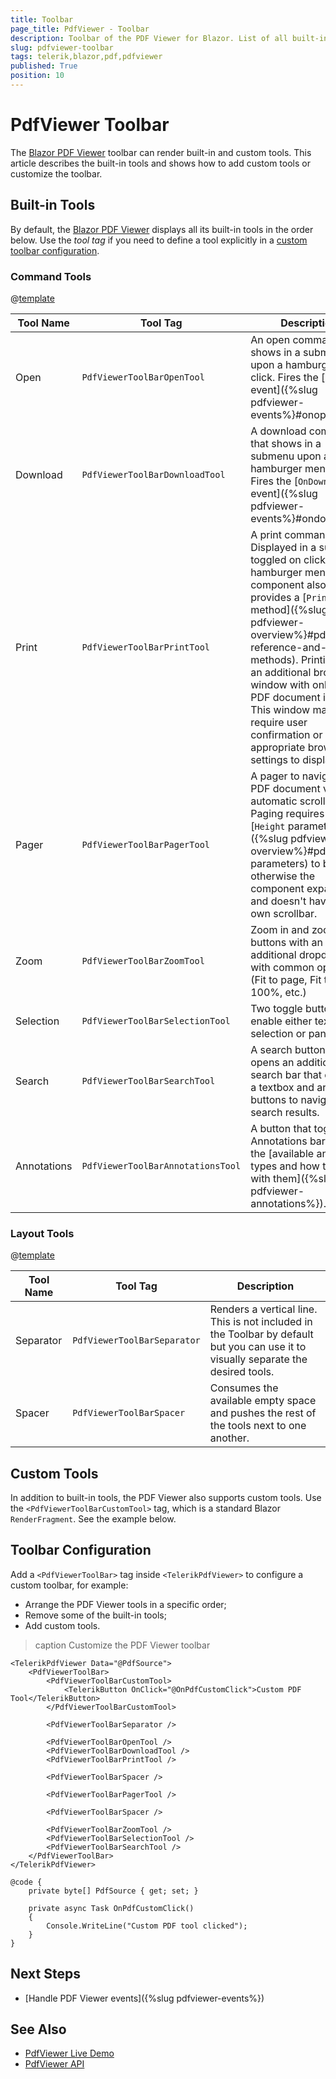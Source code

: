 ```yaml
---
title: Toolbar
page_title: PdfViewer - Toolbar
description: Toolbar of the PDF Viewer for Blazor. List of all built-in tools. How to use custom PDF Viewer tools.
slug: pdfviewer-toolbar
tags: telerik,blazor,pdf,pdfviewer
published: True
position: 10
---
```


# PdfViewer Toolbar

The [Blazor PDF Viewer](https://demos.telerik.com/blazor-ui/pdfviewer/overview) toolbar can render built-in and custom tools. This article describes the built-in tools and shows how to add custom tools or customize the toolbar.


## Built-in Tools

By default, the [Blazor PDF Viewer](https://demos.telerik.com/blazor-ui/pdfviewer/overview) displays all its built-in tools in the order below. Use the *tool tag* if you need to define a tool explicitly in a [custom toolbar configuration](#toolbar-configuration).

### Command Tools

@[template](/_contentTemplates/common/parameters-table-styles.md#table-layout)

| Tool Name | Tool Tag | Description |
| --- | --- | --- |
| Open | `PdfViewerToolBarOpenTool` | An open command that shows in a submenu upon a hamburger menu click. Fires the [`OnOpen` event]({%slug pdfviewer-events%}#onopen). |
| Download | `PdfViewerToolBarDownloadTool` | A download command that shows in a submenu upon a hamburger menu click. Fires the [`OnDownload` event]({%slug pdfviewer-events%}#ondownload). |
| Print | `PdfViewerToolBarPrintTool` | A print command. Displayed in a submenu toggled on click of the hamburger menu. The component also provides a [`Print` method]({%slug pdfviewer-overview%}#pdfviewer-reference-and-methods). Printing uses an additional browser window with only the PDF document inside. This window may require user confirmation or appropriate browser settings to display. |
| Pager | `PdfViewerToolBarPagerTool` | A pager to navigate the PDF document via automatic scrolling. Paging requires the [`Height` parameter]({%slug pdfviewer-overview%}#pdfviewer-parameters) to be set, otherwise the component expands and doesn't have its own scrollbar. |
| Zoom | `PdfViewerToolBarZoomTool` | Zoom in and zoom out buttons with an additional dropdown with common options (Fit to page, Fit to width, 100%, etc.) |
| Selection | `PdfViewerToolBarSelectionTool` | Two toggle buttons that enable either text selection or panning. |
| Search | `PdfViewerToolBarSearchTool` | A search button. It opens an additional search bar that contains a textbox and arrow buttons to navigate the search results. |
| Annotations | `PdfViewerToolBarAnnotationsTool` | A button that toggles the Annotations bar. Explore the [available annotation types and how to work with them]({%slug pdfviewer-annotations%}). |

### Layout Tools

@[template](/_contentTemplates/common/parameters-table-styles.md#table-layout)

| Tool Name | Tool Tag | Description |
| --- | --- | --- |
| Separator | `PdfViewerToolBarSeparator` | Renders a vertical line. This is not included in the Toolbar by default but you can use it to visually separate the desired tools. |
| Spacer | `PdfViewerToolBarSpacer` | Consumes the available empty space and pushes the rest of the tools next to one another. |

## Custom Tools

In addition to built-in tools, the PDF Viewer also supports custom tools. Use the `<PdfViewerToolBarCustomTool>` tag, which is a standard Blazor `RenderFragment`. See the example below.


## Toolbar Configuration

Add a `<PdfViewerToolBar>` tag inside `<TelerikPdfViewer>` to configure a custom toolbar, for example:

* Arrange the PDF Viewer tools in a specific order;
* Remove some of the built-in tools;
* Add custom tools.

>caption Customize the PDF Viewer toolbar

````CSHTML
<TelerikPdfViewer Data="@PdfSource">
    <PdfViewerToolBar>
        <PdfViewerToolBarCustomTool>
            <TelerikButton OnClick="@OnPdfCustomClick">Custom PDF Tool</TelerikButton>
        </PdfViewerToolBarCustomTool>

        <PdfViewerToolBarSeparator />

        <PdfViewerToolBarOpenTool />
        <PdfViewerToolBarDownloadTool />
        <PdfViewerToolBarPrintTool />

        <PdfViewerToolBarSpacer />

        <PdfViewerToolBarPagerTool />

        <PdfViewerToolBarSpacer />

        <PdfViewerToolBarZoomTool />
        <PdfViewerToolBarSelectionTool />
        <PdfViewerToolBarSearchTool />
    </PdfViewerToolBar>
</TelerikPdfViewer>

@code {
    private byte[] PdfSource { get; set; }

    private async Task OnPdfCustomClick()
    {
        Console.WriteLine("Custom PDF tool clicked");
    }
}
````


## Next Steps

* [Handle PDF Viewer events]({%slug pdfviewer-events%})


## See Also

* [PdfViewer Live Demo](https://demos.telerik.com/blazor-ui/pdfviewer/overview)
* [PdfViewer API](/blazor-ui/api/Telerik.Blazor.Components.TelerikPdfViewer)
